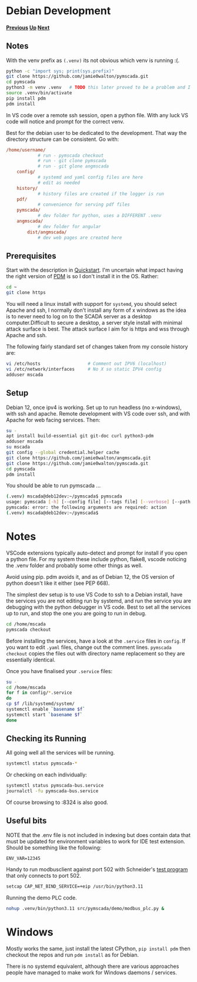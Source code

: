 # Debian Development
#### [Previous](./modbus_plc_demo.md) [Up](./README.md) [Next](./apache.md)

## Notes

With the venv prefix as ```(.venv)``` its not obvious which venv is running :(.
```bash
python -c "import sys; print(sys.prefix)"
git clone https://github.com/jamie0walton/pymscada.git
cd pymscada
python3 -m venv .venv   # TODO this later proved to be a problem and I deleted it
source .venv/bin/activate
pip install pdm
pdm install
```

In VS code over a remote ssh session, open a python file. With any luck VS code will
notice and prompt for the correct venv.

Best for the debian user to be dedicated to the development. That way the directory
structure can be consistent. Go with:
```ini
/home/username/
            # run - pymscada checkout
            # run - git clone pymscada
            # run - git glone angmscada
    config/
            # systemd and yaml config files are here
            # edit as needed
    history/
            # history files are created if the logger is run
    pdf/
            # convenience for serving pdf files
    pymscada/
            # dev folder for python, uses a DIFFERENT .venv
    angmscada/
            # dev folder for angular
        dist/angmscada/
            # dev web pages are created here
```

## Prerequisites

Start with the description in [Quickstart](./debian_quickstart.md). I'm uncertain
what impact having the right version of [PDM](https://pdm-project.org/en/latest/) is so
I don't install it in the OS. Rather:

```bash
cd ~
git clone https
```

You will need a linux install with support for ```systemd```, you should
select Apache and ssh, I normally don't install any form of x windows as
the idea is to never need to log on to the SCADA server as a desktop
computer.Difficult to secure a desktop, a server style install with minimal
attack surface is best. The attack surface I aim for is https and wss
through Apache and ssh.

The following fairly standard set of changes taken from my console history are:

```bash
vi /etc/hosts                  # Comment out IPV6 (localhost)
vi /etc/network/interfaces     # No X so static IPV4 config
adduser mscada
```



## Setup
Debian 12, once ipv4 is working. Set up to run headless (no x-windows), with ssh
and apache. Remote development with VS code over ssh, and with Apache for web
facing services. Then:

```bash
su -
apt install build-essential git git-doc curl python3-pdm
adduser mscada
su mscada
git config --global credential.helper cache
git clone https://github.com/jamie0walton/angmscada.git
git clone https://github.com/jamie0walton/pymscada.git
cd pymscada
pdm install
```

You should be able to run pymscada ...
```bash
(.venv) mscada@deb12dev:~/pymscada$ pymscada
usage: pymscada [-h] [--config file] [--tags file] [--verbose] [--path folder] action [component]
pymscada: error: the following arguments are required: action
(.venv) mscada@deb12dev:~/pymscada$ 
```

# Notes

VSCode extensions typically auto-detect and prompt for install if you open a python
file. For my system these include python, flake8, vscode noticing the .venv folder
and probably some other things as well.

Avoid using pip. pdm avoids it, and as of Debian 12, the OS version of python
doesn't like it either (see PEP 668).

The simplest dev setup is to use VS Code to ssh to a Debian install, have the services
you are not editing run by systemd, and run the service you are debugging with the
python debugger in VS code. Best to set all the services up to run, and stop the one
you are going to run in debug.

```bash
cd /home/mscada
pymscada checkout
```

Before installing the services, have a look at the ```.service``` files in ```config```. If you want
to edit ```.yaml``` files, change out the comment lines. ```pymscada checkout``` copies the files
out with directory name replacement so they are essentially identical.

Once you have finalised your ```.service``` files:

```bash
su -
cd /home/mscada
for f in config/*.service
do
cp $f /lib/systemd/system/
systemctl enable `basename $f`
systemctl start `basename $f`
done
```

## Checking its Running

All going well all the services will be running.

```bash
systemctl status pymscada-*
```

Or checking on each individually:

```bash
systemctl status pymscada-bus.service
journalctl -fu pymscada-bus.service
```

Of course browsing to <host ip>:8324 is also good.

## Useful bits

NOTE that the .env file is not included in indexing but does contain data
that must be updated for environment variables to work for IDE test extension.
Should be something like the following:
```.env
ENV_VAR=12345
```

Handy to run modbusclient against port 502 with Schneider's
[test program](https://www.se.com/nz/en/faqs/FA180037/)
that only connects to port 502.
```bash
setcap CAP_NET_BIND_SERVICE=+eip /usr/bin/python3.11
```

Running the demo PLC code.
```bash
nohup .venv/bin/python3.11 src/pymscada/demo/modbus_plc.py &
```

# Windows

Mostly works the same, just install the latest CPython, ```pip install pdm``` then
checkout the repos and run ```pdm install``` as for Debian.

There is no systemd equivalent, although there are various approaches people have
managed to make work for Windows daemons / services.
